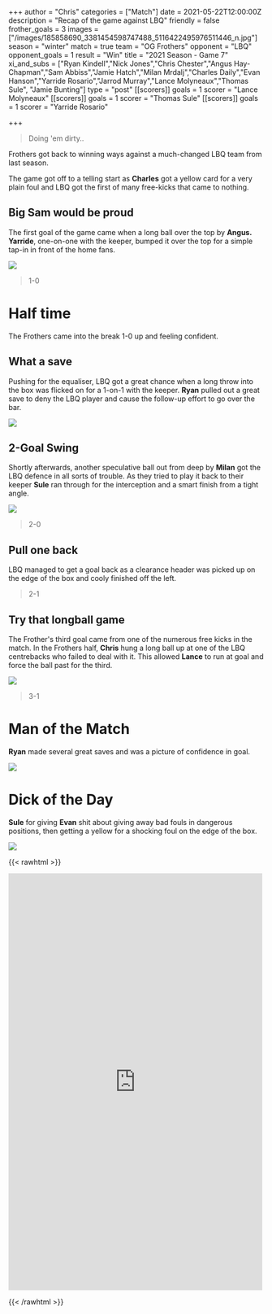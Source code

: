 +++
author = "Chris"
categories = ["Match"]
date = 2021-05-22T12:00:00Z
description = "Recap of the game against LBQ"
friendly = false
frother_goals = 3
images = ["/images/185858690_3381454598747488_5116422495976511446_n.jpg"]
season = "winter"
match = true
team = "OG Frothers"
opponent = "LBQ"
opponent_goals = 1
result = "Win"
title = "2021 Season - Game 7"
xi_and_subs = ["Ryan Kindell","Nick Jones","Chris Chester","Angus Hay-Chapman","Sam Abbiss","Jamie Hatch","Milan Mrdalj","Charles Daily","Evan Hanson","Yarride Rosario","Jarrod Murray","Lance Molyneaux","Thomas Sule", "Jamie Bunting"]
type = "post"
[[scorers]]
goals = 1
scorer = "Lance Molyneaux"
[[scorers]]
goals = 1
scorer = "Thomas Sule"
[[scorers]]
goals = 1
scorer = "Yarride Rosario"

+++
> Doing 'em dirty..

Frothers got back to winning ways against a much-changed LBQ team from last season.

The game got off to a telling start as **Charles** got a yellow card for a very plain foul and LBQ got the first of many free-kicks that came to nothing.

## Big Sam would be proud

The first goal of the game came when a long ball over the top by **Angus.** **Yarride**, one-on-one with the keeper, bumped it over the top for a simple tap-in in front of the home fans.

![](/images/185998846_3381455922080689_6569067530094179531_n.jpg)

> 1-0

# Half time

The Frothers came into the break 1-0 up and feeling confident.

## What a save

Pushing for the equaliser, LBQ got a great chance when a long throw into the box was flicked on for a 1-on-1 with the keeper. **Ryan** pulled out a great save to deny the LBQ player and cause the follow-up effort to go over the bar.

![](/images/186498466_3381455152080766_3950239862005908952_n.jpg)

## 2-Goal Swing

Shortly afterwards, another speculative ball out from deep by **Milan** got the LBQ defence in all sorts of trouble. As they tried to play it back to their keeper **Sule** ran through for the interception and a smart finish from a tight angle.

![](/images/186522339_3381455065414108_2089551248049209625_n.jpg)

> 2-0

## Pull one back

LBQ managed to get a goal back as a clearance header was picked up on the edge of the box and cooly finished off the left.

> 2-1

## Try that longball game

The Frother's third goal came from one of the numerous free kicks in the match. In the Frothers half, **Chris** hung a long ball up at one of the LBQ centrebacks who failed to deal with it. This allowed **Lance** to run at goal and force the ball past for the third.

![](/images/185716792_3381455362080745_7398063688632025569_n.jpg)

> 3-1

# Man of the Match

**Ryan** made several great saves and was a picture of confidence in goal.

![](/images/ryan_leap.jpg)

# Dick of the Day

**Sule** for giving **Evan** shit about giving away bad fouls in dangerous positions, then getting a yellow for a shocking foul on the edge of the box.

![](/images/sule_check.jpg)

{{< rawhtml >}}
<div class="row">
<iframe src="https://www.facebook.com/plugins/post.php?href=https%3A%2F%2Fwww.facebook.com%2FNZSundayFootball%2Fposts%2F3381458848747063&show_text=true&width=500" width="500" height="820" style="border:none;overflow:hidden" scrolling="no" frameborder="0" allowfullscreen="true" allow="autoplay; clipboard-write; encrypted-media; picture-in-picture; web-share"></iframe>
</div>

{{< /rawhtml >}}